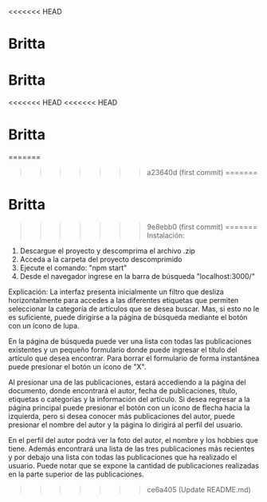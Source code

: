 <<<<<<< HEAD
# Britta
# Britta
<<<<<<< HEAD
<<<<<<< HEAD
# Britta
=======
>>>>>>> a23640d (first commit)
=======
# Britta
>>>>>>> 9e8ebb0 (first commit)
=======
Instalación:
1. Descargue el proyecto y descomprima el archivo .zip
2. Acceda a la carpeta del proyecto descomprimido
3. Ejecute el comando: "npm start"
4. Desde el navegador ingrese en la barra de búsqueda "localhost:3000/"

Explicación:
  La interfaz presenta inicialmente un filtro que desliza horizontalmente para accedes a las diferentes etiquetas que permiten seleccionar la categoría de artículos que se desea buscar. Mas, si esto no le es suficiente, puede dirigirse a la página de búsqueda mediante el botón con un ícono de lupa.
  
  En la página de búsqueda puede ver una lista con todas las publicaciones existentes y un pequeño formulario donde puede ingresar el título del artículo que desea encontrar. Para borrar el formulario de forma instantánea puede presionar el botón un ícono de "X".
  
  Al presionar una de las publicaciones, estará accediendo a la página del documento, donde encontrará el autor, fecha de publicaciones, título, etiquetas o categorías y la información del artículo. Si desea regresar a la página principal puede presionar el botón con un ícono de flecha hacia la izquierda, pero si desea conocer más publicaciones del autor, puede presionar el nombre del autor y la página lo dirigirá al perfil del usuario.
  
  En el perfil del autor podrá ver la foto del autor, el nombre y los hobbies que tiene. Además encontrará una lista de las tres publicaciones más recientes y por debajo una lista con todas las publicaciones que ha realizado el usuario. Puede notar que se expone la cantidad de publicaciones realizadas en la parte superior de las publicaciones.
>>>>>>> ce6a405 (Update README.md)
